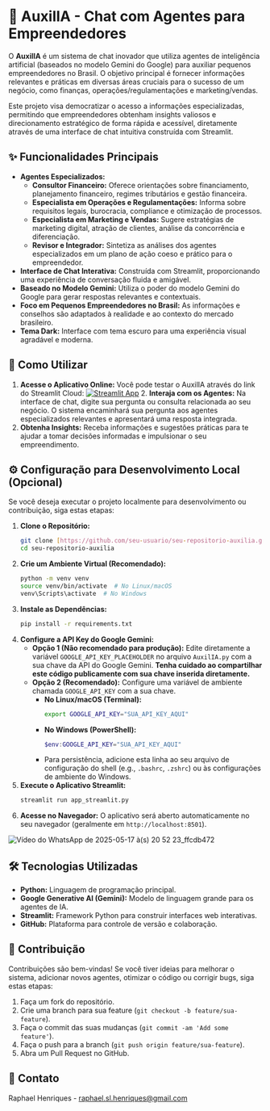 # 🤖 AuxilIA - Chat com Agentes para Empreendedores


O **AuxilIA** é um sistema de chat inovador que utiliza agentes de inteligência artificial (baseados no modelo Gemini do Google) para auxiliar pequenos empreendedores no Brasil. O objetivo principal é fornecer informações relevantes e práticas em diversas áreas cruciais para o sucesso de um negócio, como finanças, operações/regulamentações e marketing/vendas.

Este projeto visa democratizar o acesso a informações especializadas, permitindo que empreendedores obtenham insights valiosos e direcionamento estratégico de forma rápida e acessível, diretamente através de uma interface de chat intuitiva construída com Streamlit.

## ✨ Funcionalidades Principais

* **Agentes Especializados:**
    * **Consultor Financeiro:** Oferece orientações sobre financiamento, planejamento financeiro, regimes tributários e gestão financeira.
    * **Especialista em Operações e Regulamentações:** Informa sobre requisitos legais, burocracia, compliance e otimização de processos.
    * **Especialista em Marketing e Vendas:** Sugere estratégias de marketing digital, atração de clientes, análise da concorrência e diferenciação.
    * **Revisor e Integrador:** Sintetiza as análises dos agentes especializados em um plano de ação coeso e prático para o empreendedor.
* **Interface de Chat Interativa:** Construída com Streamlit, proporcionando uma experiência de conversação fluida e amigável.
* **Baseado no Modelo Gemini:** Utiliza o poder do modelo Gemini do Google para gerar respostas relevantes e contextuais.
* **Foco em Pequenos Empreendedores no Brasil:** As informações e conselhos são adaptados à realidade e ao contexto do mercado brasileiro.
* **Tema Dark:** Interface com tema escuro para uma experiência visual agradável e moderna.

## 🚀 Como Utilizar

1.  **Acesse o Aplicativo Online:** Você pode testar o AuxilIA através do link do Streamlit Cloud:
    [![Streamlit App](https://static.streamlit.io/badges/streamlit_badge_black_white.svg)](https://auxilia-seu-link-do-streamlit.app) 2.  **Interaja com os Agentes:** Na interface de chat, digite sua pergunta ou consulta relacionada ao seu negócio. O sistema encaminhará sua pergunta aos agentes especializados relevantes e apresentará uma resposta integrada.
3.  **Obtenha Insights:** Receba informações e sugestões práticas para te ajudar a tomar decisões informadas e impulsionar o seu empreendimento.

## ⚙️ Configuração para Desenvolvimento Local (Opcional)

Se você deseja executar o projeto localmente para desenvolvimento ou contribuição, siga estas etapas:

1.  **Clone o Repositório:**
    ```bash
    git clone [https://github.com/seu-usuario/seu-repositorio-auxilia.git](https://github.com/seu-usuario/seu-repositorio-auxilia.git)
    cd seu-repositorio-auxilia
    ```
2.  **Crie um Ambiente Virtual (Recomendado):**
    ```bash
    python -m venv venv
    source venv/bin/activate  # No Linux/macOS
    venv\Scripts\activate  # No Windows
    ```
3.  **Instale as Dependências:**
    ```bash
    pip install -r requirements.txt
    ```
4.  **Configure a API Key do Google Gemini:**
    * **Opção 1 (Não recomendado para produção):** Edite diretamente a variável `GOOGLE_API_KEY_PLACEHOLDER` no arquivo `AuxilIA.py` com a sua chave da API do Google Gemini. **Tenha cuidado ao compartilhar este código publicamente com sua chave inserida diretamente.**
    * **Opção 2 (Recomendado):** Configure uma variável de ambiente chamada `GOOGLE_API_KEY` com a sua chave.
        * **No Linux/macOS (Terminal):**
            ```bash
            export GOOGLE_API_KEY="SUA_API_KEY_AQUI"
            ```
        * **No Windows (PowerShell):**
            ```powershell
            $env:GOOGLE_API_KEY="SUA_API_KEY_AQUI"
            ```
        * Para persistência, adicione esta linha ao seu arquivo de configuração do shell (e.g., `.bashrc`, `.zshrc`) ou às configurações de ambiente do Windows.
5.  **Execute o Aplicativo Streamlit:**
    ```bash
    streamlit run app_streamlit.py
    ```
6.  **Acesse no Navegador:** O aplicativo será aberto automaticamente no seu navegador (geralmente em `http://localhost:8501`).

![Vídeo do WhatsApp de 2025-05-17 à(s) 20 52 23_ffcdb472](https://github.com/user-attachments/assets/4977e786-14b6-49ff-9876-c365772a2c54)

## 🛠️ Tecnologias Utilizadas

* **Python:** Linguagem de programação principal.
* **Google Generative AI (Gemini):** Modelo de linguagem grande para os agentes de IA.
* **Streamlit:** Framework Python para construir interfaces web interativas.
* **GitHub:** Plataforma para controle de versão e colaboração.

## 🤝 Contribuição

Contribuições são bem-vindas\! Se você tiver ideias para melhorar o sistema, adicionar novos agentes, otimizar o código ou corrigir bugs, siga estas etapas:

1.  Faça um fork do repositório.
2.  Crie uma branch para sua feature (`git checkout -b feature/sua-feature`).
3.  Faça o commit das suas mudanças (`git commit -am 'Add some feature'`).
4.  Faça o push para a branch (`git push origin feature/sua-feature`).
5.  Abra um Pull Request no GitHub.

## 📧 Contato

Raphael Henriques - raphael.sl.henriques@gmail.com